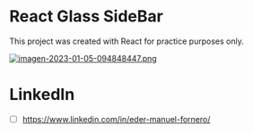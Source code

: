 # React Glass SideBar

This project was created with React for practice purposes only. 

[![imagen-2023-01-05-094848447.png](https://i.postimg.cc/1t7PDsH0/imagen-2023-01-05-094848447.png)](https://postimg.cc/2bWPDpg3)


# LinkedIn

- [ ] https://www.linkedin.com/in/eder-manuel-fornero/
